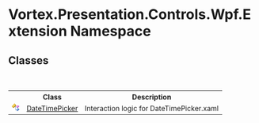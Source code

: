 # Vortex.Presentation.Controls.Wpf.Extension Namespace

## Classes
&nbsp;<table><tr><th></th><th>Class</th><th>Description</th></tr><tr><td>![Public class](media/pubclass.gif "Public class")</td><td><a href="T_Vortex_Presentation_Controls_Wpf_Extension_DateTimePicker.md">DateTimePicker</a></td><td>
Interaction logic for DateTimePicker.xaml</td></tr></table>&nbsp;
